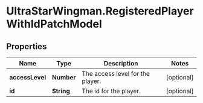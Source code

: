 # UltraStarWingman.RegisteredPlayerWithIdPatchModel

## Properties

Name | Type | Description | Notes
------------ | ------------- | ------------- | -------------
**accessLevel** | **Number** | The access level for the player. | [optional] 
**id** | **String** | The id for the player. | [optional] 


